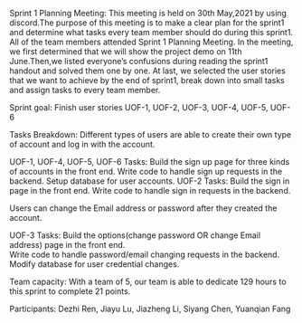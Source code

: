 Sprint 1 Planning Meeting: 
This meeting is held on 30th May,2021 by using discord.The purpose of this meeting is to make a clear plan for the sprint1 and determine what tasks every team member should do during this sprint1. All of the team members attended Sprint 1 Planning Meeting. In the meeting, we first determined that we will show the project demo on 11th June.Then,we listed everyone’s confusions during reading the sprint1 handout and solved them one by one. At last, we selected the user stories that we want to achieve by the end of sprint1, break down into small tasks and assign tasks to every team member.

Sprint goal:
Finish user stories UOF-1,  UOF-2,  UOF-3,  UOF-4,  UOF-5,  UOF-6


Tasks Breakdown:
Different types of users are able to create their own type of account and log in with the account. 

UOF-1, UOF-4, UOF-5, UOF-6
Tasks:
Build the sign up page for three kinds of accounts in the front end. 
Write code to handle sign up requests in the backend. 
Setup database for user accounts. 
UOF-2
Tasks:
Build the sign in page in the front end. 
Write code to handle sign in requests in the backend. 

Users can change the Email address or password after they created the account.

UOF-3
Tasks:
Build the options(change password OR change Email address) page in the front end.  
Write code to handle password/email changing requests in the backend.
Modify database for user credential changes.

Team capacity:
With a team of 5, our team is able to dedicate 129 hours to this sprint to complete 21 points. 


Participants: 
Dezhi Ren, Jiayu Lu, Jiazheng Li, Siyang Chen, Yuanqian Fang


